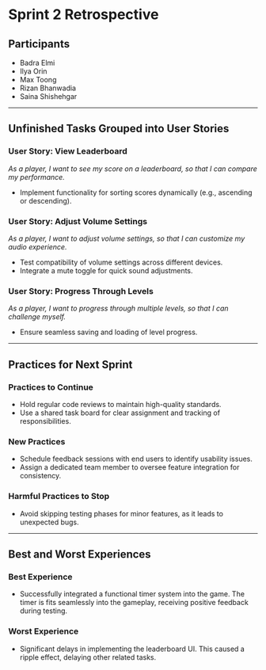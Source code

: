 # Sprint 2 Retrospective

## **Participants**
- Badra Elmi  
- Ilya Orin  
- Max Toong  
- Rizan Bhanwadia  
- Saina Shishehgar  

---

## **Unfinished Tasks Grouped into User Stories**

### **User Story: View Leaderboard**  
*As a player, I want to see my score on a leaderboard, so that I can compare my performance.*  
- Implement functionality for sorting scores dynamically (e.g., ascending or descending).  

### **User Story: Adjust Volume Settings**  
*As a player, I want to adjust volume settings, so that I can customize my audio experience.*  
- Test compatibility of volume settings across different devices.  
- Integrate a mute toggle for quick sound adjustments.  

### **User Story: Progress Through Levels**  
*As a player, I want to progress through multiple levels, so that I can challenge myself.*  
- Ensure seamless saving and loading of level progress.  

---

## **Practices for Next Sprint**

### **Practices to Continue**  
- Hold regular code reviews to maintain high-quality standards.  
- Use a shared task board for clear assignment and tracking of responsibilities.  

### **New Practices**  
- Schedule feedback sessions with end users to identify usability issues.  
- Assign a dedicated team member to oversee feature integration for consistency.  

### **Harmful Practices to Stop**  
- Avoid skipping testing phases for minor features, as it leads to unexpected bugs.  

---

## **Best and Worst Experiences**

### **Best Experience**  
- Successfully integrated a functional timer system into the game. The timer is fits seamlessly into the gameplay, receiving positive feedback during testing.  

### **Worst Experience**  
- Significant delays in implementing the leaderboard UI. This caused a ripple effect, delaying other related tasks.  
